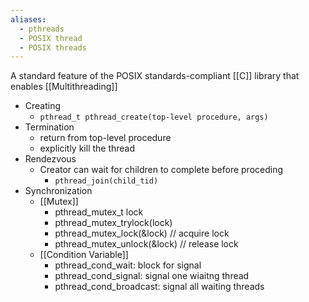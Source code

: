```yaml
---
aliases:
  - pthreads
  - POSIX thread
  - POSIX threads
---
```


A standard feature of the POSIX standards-compliant [[C]] library that enables [[Multithreading]]

* Creating
	* `pthread_t pthread_create(top-level procedure, args)`
* Termination
	* return from top-level procedure
	* explicitly kill the thread
* Rendezvous
	* Creator can wait for children to complete before proceding
		* `pthread_join(child_tid)`
* Synchronization
	* [[Mutex]]
		* pthread_mutex_t lock
		* pthread_mutex_trylock(lock)
		* pthread_mutex_lock(&lock) // acquire lock
		* pthread_mutex_unlock(&lock) // release lock
	* [[Condition Variable]]
		* pthread_cond_wait: block for signal
		* pthread_cond_signal: signal one wiaitng thread
		* pthread_cond_broadcast: signal all waiting threads
